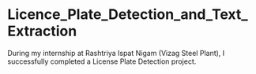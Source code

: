 # Licence_Plate_Detection_and_Text_Extraction
During my internship at Rashtriya Ispat Nigam (Vizag Steel Plant), I successfully completed a License Plate Detection project. 
